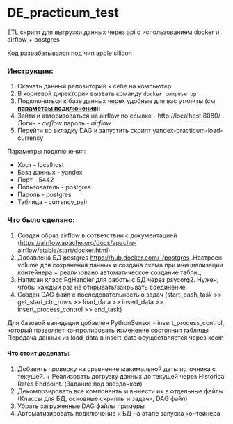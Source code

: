 # DE_practicum_test

ETL скрипт для выгрузки данных через api с использованием docker и airflow + postgres

Код разрабатывался под чип apple silicon

<h3> Инструкция: </h3>

1) Скачать данный репозиторий к себе на компьютер
2) В корневой директории вызвать команду ```docker compose up```
3) Подключиться к базе данных черех удобные для вас утилиты (см <b><a href="#Connection"> параметры
   подключения</a></b>):
4) Зайти и авторизоваться на airflow по ссылке - http://localhost:8080/ . Логин - _airflow_ пароль - _airflow_
5) Перейти во вкладку DAG и запустить скрипт <a>yandex-practicum-load-currency</a>

<p> 
   <a id="Connection"> Параметры подключения:</a>
   <ul>
      <li>
         Хост - localhost
      </li>
      <li>
         База данных - yandex
      </li>
      <li>
         Порт - 5442
      </li>
      <li>
         Пользователь - postgres
      </li>
      <li>
         Пароль - postgres
      </li>
      <li>
         Таблица - currency_pair
      </li>
   </ul>

<p>
<h3> Что было сделано: </h3>

1) Создан образ airflow в сответствии с
   документацией (https://airflow.apache.org/docs/apache-airflow/stable/start/docker.html)
2) Добавлена БД postgres https://hub.docker.com/_/postgres .Настроен volume для сохранения данных и создана схема при
   инициализации контейнера + реализовано автоматическое создание таблиц
3) Написан класс PgHandler для работы с БД через psycorg2. Нужен, чтобы каждый раз не открывать/закрывать соединение.
4) Создан DAG файл с последовательностью задач (start_bash_task >> get_start_ctn_rows >> load_data >> insert_data >> insert_process_control >> end_task)

Для базовой валидации добавлен PythonSensor - insert_process_control, который позволяет контролировать изменение состояния таблицы
Передача данных из load_data в insert_data осуществляется через xcom

<h4> Что стоит доделать: </h4>

1) Добавить проверку на сравнение макимальной даты источника с текущей. + Реализовать догрузку данных до текущей через Historical Rates Endpoint. (Задание под звёздочкой)
2) Декомпозировать все компоненты и вынести их в отдельные файлы (Классы для БД, основные скрипты и задачи, DAG файл)
3) Убрать загруженные DAG файлы примеры
4) Автоматизировать подключение к БД на этапе запуска контейнера 